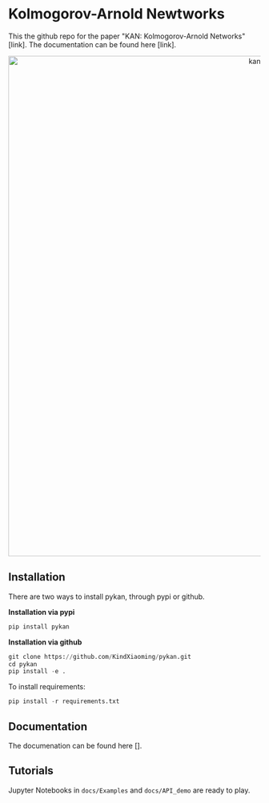 # Kolmogorov-Arnold Newtworks

This the github repo for the paper "KAN: Kolmogorov-Arnold Networks" [link]. The documentation can be found here [link].

<p align="center">
<img width="1000" alt="kan_plot" src="https://github.com/KindXiaoming/pykan/assets/23551623/a2d2d225-b4d2-4c1e-823e-bc45c7ea96f9">
</p>

## Installation
There are two ways to install pykan, through pypi or github.

**Installation via pypi**

```python
pip install pykan
```

**Installation via github**

```python
git clone https://github.com/KindXiaoming/pykan.git
cd pykan
pip install -e .
```

To install requirements:
```python
pip install -r requirements.txt
```

## Documentation
The documenation can be found here [].

## Tutorials
Jupyter Notebooks in ``docs/Examples`` and ``docs/API_demo`` are ready to play.


